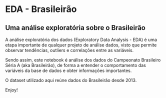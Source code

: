 # EDA - Brasileirão
## Uma análise exploratória sobre o Brasileirão

A análise exploratória dos dados (Exploratory Data Analysis - EDA) é uma etapa importante de qualquer projeto de análise dados, visto que permite observar tendências, outliers e correlações entre as variáveis.

Sendo assim, este notebook é análise dos dados do Campeonato Brasileiro Séria A (aka Brasileirão), de forma a entender o comportamento das variáveis da base de dados e obter informações importantes.

O dataset utilizado aqui reúne dados do Brasileirão desde 2013.

Enjoy!
